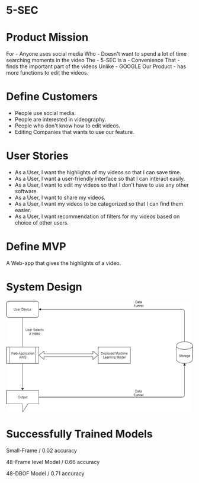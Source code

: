 # 5-SEC
# Product Mission

For - Anyone uses social media
Who - Doesn't want to spend a lot of time searching moments in the video
The - 5-SEC is a - Convenience
That - finds the important part of the videos
Unlike - GOOGLE
Our Product - has more functions to edit the videos.

# Define Customers
- People use social media.
- People are interested in videography.
- People who don't know how to edit videos.
- Editing Companies that wants to use our feature. 

# User Stories
- As a User, I want the highlights of my videos so that I can save time.
- As a User, I want a user-friendly interface so that I can interact easily.
- As a User, I want to edit my videos so that I don't have to use any other software.
- As a User, I want to share my videos.
- As a User, I want my videos  to be categorized so that I can find them easier. 
- As a User, I want recommendation of filters for my videos based on choice of other users. 

# Define MVP 
A Web-app that gives the highlights of a video.

# System Design
![](https://github.com/Cagriyoruk/5-SEC/blob/master/5-Sec%20System%20Design.png)

# Successfully Trained Models
Small-Frame / 0.02 accuracy

48-Frame level Model / 0.66 accuracy

48-DBOF Model / 0.71 accuracy
